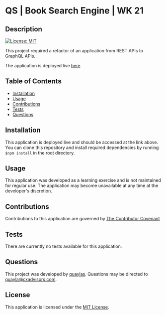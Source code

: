 # QS | Book Search Engine | WK 21

  ## Description

  [![License: MIT](https://img.shields.io/badge/license-MIT-0d0042)](https://opensource.org/licenses/MIT)

  This project required a refactor of an application from REST APIs to GraphQL APIs.

  
  The application is deployed live [here](https://evening-shelf-00838.herokuapp.com/)

  ## Table of Contents

  * [Installation](#installation)
  * [Usage](#usage)
  * [Contributions](#contributions)
  * [Tests](#tests)
  * [Questions](#questions)

  ## Installation

  This application is deployed live and should be accessed at the link above. You can clone this repository and install required dependencies by running  `$npm install`  in the root directory.

  ## Usage
  This application was developed as a learning exercise and is not maintained for regular use. The application may become unavailable at any time at the developer's discretion.
  

  ## Contributions

  Contributions to this application are governed by [The Contributor Covenant](https://www.contributor-covenant.org/version/2/0/code_of_conduct/)

  ## Tests

  There are currently no tests available for this application.

  ## Questions

  This project was developed by [quaylas](https://github.com/quaylas). 
  Questions may be directed to [quayla@cxadvisors.com](mailto:quayla@cxadvisors.com).

  ## License

  This application is licensed under the [MIT License](https://opensource.org/licenses/MIT).
  

